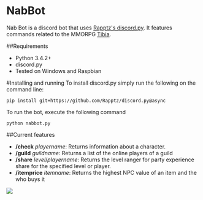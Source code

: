 # NabBot
Nab Bot is a discord bot that uses [Rapptz's discord.py](https://github.com/Rapptz/discord.py). It features commands related to the MMORPG [Tibia](http://www.tibia.com/news/?subtopic=latestnews).

##Requirements
* Python 3.4.2+
* discord.py
* Tested on Windows and Raspbian

#Installing and running
To install discord.py simply run the following on the command line:

```
pip install git+https://github.com/Rapptz/discord.py@async
```


To run the bot, execute the following command

```
python nabbot.py
```

##Current features

* **/check** *playername*: Returns information about a character.
* **/guild** *guildname*: Returns a list of the online players of a guild
* **/share** *level*/*playername*: Returns the level ranger for party experience share for the specified level or player.
* **/itemprice** *itemname*: Returns the highest NPC value of an item and the who buys it


<img src="https://cloud.githubusercontent.com/assets/12865379/14549417/86905512-0274-11e6-87f0-ccbab911c820.png">
